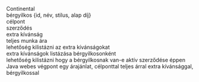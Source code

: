 Continental  
bérgyilkos {id, név, stilus, alap díj}  
célpont   
szerződés  
extra kívánság  
teljes munka ára  
lehetőség kilistázni az extra kívánságokat  
extra kívánságok listázása bérgyilkosonként  
lehetőség kilistázni hogy a bérgyilkosnak van-e aktív szerződése éppen  
Java webes végpont egy árajánlat, célponttal teljes árral extra kívánsággal, bérgyilkossal